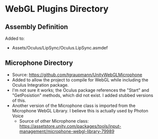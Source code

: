 # WebGL Plugins Directory

## Assembly Definition
Added to:
* Assets/Oculus/LipSync/Oculus.LipSync.asmdef


## Microphone Directory
* Source: https://github.com/tgraupmann/UnityWebGLMicrophone
* Added to allow the project to compile for WebGL while including the Oculus Integration package.
* I'm not sure it works; the Oculus package references the "Start" and "GetPosistion" methods, which did not exist. I added stubbed versions of this.
* Another version of the Microphone class is imported from the Microphone WebGL Library. I believe this is actually used by Photon Voice
  * Source of other Microphone class: https://assetstore.unity.com/packages/tools/input-management/microphone-webgl-library-79989

